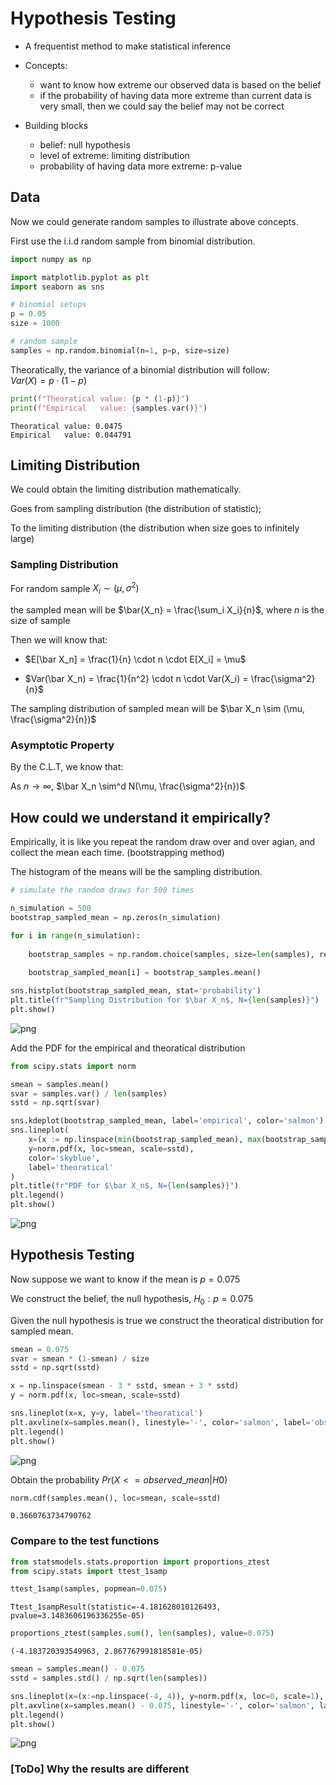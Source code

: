 # Hypothesis Testing

- A frequentist method to make statistical inference 

- Concepts:
    - want to know how extreme our observed data is based on the belief
    - if the probability of having data more extreme than current data is very small, then we could say the belief may not be correct



- Building blocks
    - belief: null hypothesis
    - level of extreme: limiting distribution 
    - probability of having data more extreme: p-value

## Data

Now we could generate random samples to illustrate above concepts.

First use the i.i.d random sample from binomial distribution.



```python
import numpy as np

import matplotlib.pyplot as plt
import seaborn as sns
```


```python
# binomial setups
p = 0.05
size = 1000

# random sample
samples = np.random.binomial(n=1, p=p, size=size)
```

Theoratically, the variance of a binomial distribution will follow:  
$Var(X) = p \cdot (1-p)$


```python
print(f"Theoratical value: {p * (1-p)}")
print(f"Empirical   value: {samples.var()}")
```

    Theoratical value: 0.0475
    Empirical   value: 0.044791


## Limiting Distribution

We could obtain the limiting distribution mathematically.

Goes from sampling distribution (the distribution of statistic);

To the limiting distribution (the distribution when size goes to infinitely large)

### Sampling Distribution

For random sample $X_i \sim (\mu, \sigma^2)$

the sampled mean will be $\bar{X_n} = \frac{\sum_i X_i}{n}$, where $n$ is the size of sample

Then we will know that:

- $E[\bar X_n] = \frac{1}{n} \cdot n \cdot E[X_i] = \mu$

- $Var(\bar X_n) = \frac{1}{n^2} \cdot n \cdot Var(X_i) = \frac{\sigma^2}{n}$

The sampling distribution of sampled mean will be $\bar X_n \sim (\mu, \frac{\sigma^2}{n})$

### Asymptotic Property

By the C.L.T, we know that:

As $n \rightarrow \infty$, $\bar X_n \sim^d N(\mu, \frac{\sigma^2}{n})$

## How could we understand it empirically?

Empirically, it is like you repeat the random draw over and over agian,
and collect the mean each time. (bootstrapping method)

The histogram of the means will be the sampling distribution.


```python
# simulate the random draws for 500 times

n_simulation = 500
bootstrap_sampled_mean = np.zeros(n_simulation)

for i in range(n_simulation):
    
    bootstrap_samples = np.random.choice(samples, size=len(samples), replace=True)
    
    bootstrap_sampled_mean[i] = bootstrap_samples.mean()
```


```python
sns.histplot(bootstrap_sampled_mean, stat='probability')
plt.title(fr"Sampling Distribution for $\bar X_n$, N={len(samples)}")
plt.show()
```


    
![png](hypothesis-testing_files/hypothesis-testing_11_0.png)
    


Add the PDF for the empirical and theoratical distribution


```python
from scipy.stats import norm
```


```python
smean = samples.mean()
svar = samples.var() / len(samples)
sstd = np.sqrt(svar)
```


```python
sns.kdeplot(bootstrap_sampled_mean, label='empirical', color='salmon')
sns.lineplot(
    x=(x := np.linspace(min(bootstrap_sampled_mean), max(bootstrap_sampled_mean))), 
    y=norm.pdf(x, loc=smean, scale=sstd),
    color='skyblue',
    label='theoratical'
)
plt.title(fr"PDF for $\bar X_n$, N={len(samples)}")
plt.legend()
plt.show()
```


    
![png](hypothesis-testing_files/hypothesis-testing_15_0.png)
    


## Hypothesis Testing

Now suppose we want to know if the mean is $p = 0.075$

We construct the belief, the null hypothesis, $H_0: p = 0.075$

Given the null hypothesis is true we construct the theoratical distribution for sampled mean.


```python
smean = 0.075
svar = smean * (1-smean) / size
sstd = np.sqrt(sstd)
```


```python
x = np.linspace(smean - 3 * sstd, smean + 3 * sstd)
y = norm.pdf(x, loc=smean, scale=sstd)
```


```python
sns.lineplot(x=x, y=y, label='theoratical')
plt.axvline(x=samples.mean(), linestyle='-', color='salmon', label='observed mean')
plt.legend()
plt.show()
```


    
![png](hypothesis-testing_files/hypothesis-testing_19_0.png)
    


Obtain the probability $Pr(X <= observed\_mean | H0)$


```python
norm.cdf(samples.mean(), loc=smean, scale=sstd)
```




    0.3660763734790762



### Compare to the test functions


```python
from statsmodels.stats.proportion import proportions_ztest
from scipy.stats import ttest_1samp
```


```python
ttest_1samp(samples, popmean=0.075)
```




    Ttest_1sampResult(statistic=-4.181628010126493, pvalue=3.1483606196336255e-05)




```python
proportions_ztest(samples.sum(), len(samples), value=0.075)
```




    (-4.183720393549963, 2.867767991818581e-05)




```python
smean = samples.mean() - 0.075
sstd = samples.std() / np.sqrt(len(samples))
```


```python
sns.lineplot(x=(x:=np.linspace(-4, 4)), y=norm.pdf(x, loc=0, scale=1), label='theoratical')
plt.axvline(x=samples.mean() - 0.075, linestyle='-', color='salmon', label='observed mean')
plt.legend()
plt.show()
```


    
![png](hypothesis-testing_files/hypothesis-testing_27_0.png)
    


### [ToDo] Why the results are different
